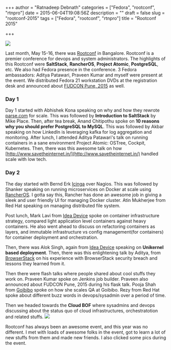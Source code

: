 +++
author = "Ratnadeep Debnath"
categories = ["Fedora", "rootconf", "rtnpro"]
date = 2015-06-04T19:08:56Z
description = ""
draft = false
slug = "rootconf-2015"
tags = ["Fedora", "rootconf", "rtnpro"]
title = "Rootconf 2015"

+++


![](https://farm9.staticflickr.com/8842/17551643548_833f55bcee_z_d.jpg)

Last month, May 15-16, there was [Rootconf](https://rootconf.in) in Bangalore. Rootconf is a premier conference for devops and system administrators. The highlights of this Rootconf were **SaltStack**, **RancherOS**, **Project Atomic**, **PostgreSQL**, etc. We also had Fedora presence in the conference. 3 Fedora ambassadors: Aditya Patawari, Praveen Kumar and myself were present at the event. We distributed Fedora 21 workstation DVDs at the registration desk and announced about [FUDCON Pune, 2015](http://fudcon.in/) as well.

### Day 1
Day 1 started with Abhishek Kona speaking on why and how they rewrote [parse.com](https://parse.com/) for scale. This was followed by **Introduction to SaltStack** by Mike Place. Then, after tea break, Anand Chitipothu spoke on **10 reasons why you should prefer PostgreSQL to MySQL**. 
This was followed by Akbar speaking on how LinkedIn is leveraging kafka for log aggregation and monitoring. After lunch, I attended Aditya Patawari's talk on running containers in a sane environment Project Atomic: OSTree, Cockpit, Kubernetes. Then, there was this awesome talk on how [http://www.savetheinternet.in/](http://www.savetheinternet.in/) handled scale with low tech.


### Day 2

The day started with Bernd Erk [Icinga](https://www.icinga.org/) over Nagios. This was followed by Shanker speaking on running microservices on Docker at scale using [RancherOS](http://rancher.com/). I gotta say this, Rancher has done an awesome job in giving a sleek and user friendly UI for managing Docker cluster. Atin Mukherjee from Red Hat speaking on managing distributed file system.

Post lunch, Mark Lavi from [Idea Device](https://www.ideadevice.com) spoke on container infrastructure strategy, compared light application level containers against heavy containers. He also went ahead to discuss on refactoring containers as layers, and immutable infrastructure vs config management(for containers) for container deployment and orchestration.

Then, there was Alok Singh, again from [Idea Device](https://www.ideadevice.com) speaking on **Unikernel based deployment**. Then, there was this enlightening talk by Aditya, from [BrowserStack](https://www.browserstack.com/
) on his experience with BrowserStack security breach and lessons they learned from it.

Then there were flash talks where people shared about cool stuffs they work on. Praveen Kumar spoke on Jenkins job builder. Praveen also announced about FUDCON Pune, 2015 during his flask talk. Pooja Shah from [Goibibo](https://www.goibibo.com) spoke on how she scales QA at Goibibo. Rezy from Red Hat spoke about different buzz words in devops/sysadmin over a period of time.

Then we headed towards the **Cloud BOF** where sysadmins and devops discussing about the status quo of cloud infrastructures, orchestratotion and related stuffs.
![](https://farm8.staticflickr.com/7665/17739690651_9cea88ed28_z_d.jpg)

Rootconf has always been an awesome event, and this year was no different. I met with loads of awesome folks in the event, got to learn a lot of new stuffs from them and made new friends. I also clicked some pics during the event.

